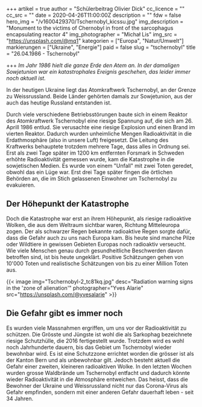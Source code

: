+++
artikel = true
author = "Schülerbeitrag Olivier Dick"
cc_licence = ""
cc_src = ""
date = 2020-04-26T11:00:00Z
description = ""
fdw = false
hero_img = "/v1600429370/Tschernobyl_kicssu.jpg"
img_description = "Monument to the victims of Chernobyl in front of the sarcophagus encapsulating reactor 4"
img_photographer = "Michał Lis"
img_src = "https://unsplash.com/@mq1"
kategorien = ["Europa", "Natur/Umwelt"]
markierungen = ["Ukraine", "Energie"]
paid = false
slug = "tschernobyl"
title = "26.04.1986 - Tschernobyl"

+++
_Im Jahr 1986 hielt die ganze Erde den Atem an. In der damaligen Sowjetunion war ein katastrophales Ereignis geschehen, das leider immer noch aktuell ist._

In der heutigen Ukraine liegt das Atomkraftwerk Tschernobyl, an der Grenze zu Weissrussland. Beide Länder gehörten damals zur Sowjetunion, aus der auch das heutige Russland entstanden ist.

Durch viele verschiedene Betriebsstörungen baute sich in einem Reaktor des Atomkraftwerk Tschernobyl eine riesige Spannung auf, die sich am 26. Aprill 1986 entlud. Sie verusachte eine riesige Explosion und einen Brand im vierten Reaktor. Dadurch wurden unheimliche Mengen Radioaktivität in die Erdathmosphäre (also in unsere Luft) freigesetzt. Die Leitung des Kraftwerks behauptete trotzdem mehrere Tage, dass alles in Ordnung sei. Erst als zwei Tage später im 1200 km entfernten Forsmark in Schweden erhöhte Radioaktivität gemessen wurde, kam die Katastrophe in die sowjetischen Medien. Es wurde von einem "Unfall" mit zwei Toten geredet, obwohl das ein Lüge war. Erst drei Tage später fingen die örtlichen Behörden an, die im Stich gelassenen Einwohner um Tschernobyl zu evakuieren.

## Der Höhepunkt der Katastrophe

Doch die Katastrophe war erst an ihrem Höhepunkt, als riesige radioaktive Wolken, die aus dem Weltraum sichtbar waren, Richtung Mitteleuropa zogen. Der als schwarzer Regen bekannte radioaktive Regen sorgte dafür, dass die Gefahr auch zu uns nach Europa kam. Bis heute sind manche Pilze oder Wildtiere in gewissen Gebieten Europas noch radioaktiv verseucht. Wie viele Menschen genau durch gesundheitliche Beschwerden davon betroffen sind, ist bis heute ungeklärt. Positive Schätzungen gehen von 10'000 Toten und realistische Schätzungen von bis zu einer Million Toten aus.

{{< image img="Tschernobyl-2_tc81kq.jpg" desc="Radiation warning signs in the 'zone of alienation'" photographer="Yves Alarie" src="https://unsplash.com/@yvesalarie" >}}

## Die Gefahr gibt es immer noch

Es wurden viele Massnahmen ergriffen, um uns vor der Radioaktivität zu schützen. Die Grösste und Jüngste ist wohl die als Sarkophag bezeichnete riesige Schutzhülle, die 2016 fertigestellt wurde. Trotzdem wird es wohl noch Jahrhunderte dauern, bis das Gebiet um Tschernobyl wieder bewohnbar wird. Es ist eine Schutzzone errichtet worden die grösser ist als der Kanton Bern und als unbewohnbar gilt. Jedoch besteht aktuell die Gefahr einer zweiten, kleineren radioaktiven Wolke. In den letzten Wochen wurden grosse Waldbrände um Tschernobyl entfacht und dadurch könnte wieder Radioaktivität in die Atmosphäre entweichen. Das heisst, dass die Bewohner der Ukraine und Weissrussland nicht nur das Corona-Virus als Gefahr empfinden, sondern mit einer anderen Gefahr dauerhaft leben - seit 34 Jahren.